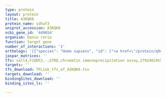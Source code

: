 ```yaml
---
type: protein
layout: protein
title: A3KQK6
protein_name: sdhaf3
uniprot_accession: A3KQK6
ncbi_gene_id: '449654'
organism: Danio rerio
function: target gene
number_of_interactions: '1'
orthologs: '[{"species": "Homo sapiens", "id": ["<a href=\"/protein/q9nrp4\">Q9NRP4</a>"]}, {"species": "Mus musculus", "id": ["<a href=\"/protein/q8bqu3\">Q8BQU3</a>"]}, {"species": "Rattus norvegicus", "id": ["<a href=\"/protein/q6tuf2\">Q6TUF2</a>"]}, {"species": "Drosophila melanogaster", "id": ["<a href=\"/protein/q8sz16\">Q8SZ16</a>"]}, {"species": "Caenorhabditis elegans", "id": ["<a href=\"/protein/p91989\">P91989</a>"]}, {"species": "Saccharomyces cerevisiae", "id": ["<a href=\"/protein/q04401\">Q04401</a>"]}]'
jaspar_matrices: ''
tfs: sall4,F1QDF2,-,GTRD,chromatin immunoprecipitation assay,27924024%5Buid%5D,No
targets: ''
tfs_download: TFLink_tfs_of_A3KQK6.tsv
targets_download: ''
bindingSites_download: ''
binding_sites_ls: ''

---
```

